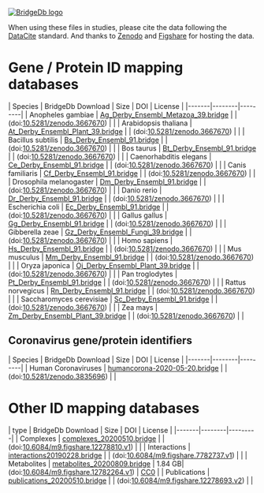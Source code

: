 <a href="https://bridgedb.github.io/">![BridgeDb logo](https://raw.githubusercontent.com/bridgedb/bridgedb.github.io/master/images/cropped-logo_BridgeDbtop.png)</a>

When using these files in studies, please cite the data following the [DataCite](https://datacite.org/) standard.
And thanks to 
[Zenodo](https://zenodo.org/) and
[Figshare](https://figshare.com/)
for hosting the data.

# Gene / Protein ID mapping databases

| Species | BridgeDb Download | Size | DOI | License |
|-------|--------|---------|
| <script type="application/ld+json">{"@context": "https://schema.org/","@type": "Dataset","name": "Ag_Derby_Ensembl_Metazoa_39.bridge","description": "BridgeDb identifier mapping file for Anopheles gambiae for genes and proteins","identifier": "10.5281/zenodo.3667670","keywords": "BridgeDb, mapping file, identifier, Anopheles gambiae, gene, protein","url": "https://zenodo.org/record/3667670/files/Ag_Derby_Ensembl_Metazoa_39.bridge?download=1"}</script> Anopheles gambiae | [Ag_Derby_Ensembl_Metazoa_39.bridge](https://zenodo.org/record/3667670/files/Ag_Derby_Ensembl_Metazoa_39.bridge?download=1) | | (doi:[10.5281/zenodo.3667670](https://doi.org/10.5281/zenodo.3667670)) | |
| <script type="application/ld+json">{"@context": "https://schema.org/","@type": "Dataset","name": "At_Derby_Ensembl_Plant_39.bridge","description": "BridgeDb identifier mapping file for Arabidopsis thaliana for genes and proteins","identifier": "10.5281/zenodo.3667670","keywords": "BridgeDb, mapping file, identifier, Arabidopsis thaliana, gene, protein","url": "https://zenodo.org/record/3667670/files/At_Derby_Ensembl_Plant_39.bridge?download=1"}</script> Arabidopsis thaliana | [At_Derby_Ensembl_Plant_39.bridge](https://zenodo.org/record/3667670/files/At_Derby_Ensembl_Plant_39.bridge?download=1) | | (doi:[10.5281/zenodo.3667670](https://doi.org/10.5281/zenodo.3667670)) | |
| <script type="application/ld+json">{"@context": "https://schema.org/","@type": "Dataset","name": "Bs_Derby_Ensembl_91.bridge","description": "BridgeDb identifier mapping file for Bacillus subtilis for genes and proteins","identifier": "10.5281/zenodo.3667670","keywords": "BridgeDb, mapping file, identifier, Bacillus subtilis, gene, protein","url": "https://zenodo.org/record/3667670/files/Bs_Derby_Ensembl_91.bridge?download=1"}</script> Bacillus subtilis | [Bs_Derby_Ensembl_91.bridge](https://zenodo.org/record/3667670/files/Bs_Derby_Ensembl_91.bridge?download=1) | | (doi:[10.5281/zenodo.3667670](https://doi.org/10.5281/zenodo.3667670)) | |
| <script type="application/ld+json">{"@context": "https://schema.org/","@type": "Dataset","name": "Bt_Derby_Ensembl_91.bridge","description": "BridgeDb identifier mapping file for Bos taurus for genes and proteins","identifier": "10.5281/zenodo.3667670","keywords": "BridgeDb, mapping file, identifier, Bos taurus, gene, protein","url": "https://zenodo.org/record/3667670/files/Bt_Derby_Ensembl_91.bridge?download=1"}</script> Bos taurus | [Bt_Derby_Ensembl_91.bridge](https://zenodo.org/record/3667670/files/Bt_Derby_Ensembl_91.bridge?download=1) | | (doi:[10.5281/zenodo.3667670](https://doi.org/10.5281/zenodo.3667670)) | |
| <script type="application/ld+json">{"@context": "https://schema.org/","@type": "Dataset","name": "Ce_Derby_Ensembl_91.bridge","description": "BridgeDb identifier mapping file for Caenorhabditis elegans for genes and proteins","identifier": "10.5281/zenodo.3667670","keywords": "BridgeDb, mapping file, identifier, Caenorhabditis elegans, gene, protein","url": "https://zenodo.org/record/3667670/files/Ce_Derby_Ensembl_91.bridge?download=1"}</script> Caenorhabditis elegans | [Ce_Derby_Ensembl_91.bridge](https://zenodo.org/record/3667670/files/Ce_Derby_Ensembl_91.bridge?download=1) | | (doi:[10.5281/zenodo.3667670](https://doi.org/10.5281/zenodo.3667670)) | |
| <script type="application/ld+json">{"@context": "https://schema.org/","@type": "Dataset","name": "Cf_Derby_Ensembl_91.bridge","description": "BridgeDb identifier mapping file for Canis familiaris for genes and proteins","identifier": "10.5281/zenodo.3667670","keywords": "BridgeDb, mapping file, identifier, Canis familiaris, gene, protein","url": "https://zenodo.org/record/3667670/files/Cf_Derby_Ensembl_91.bridge?download=1"}</script> Canis familiaris | [Cf_Derby_Ensembl_91.bridge](https://zenodo.org/record/3667670/files/Cf_Derby_Ensembl_91.bridge?download=1) | | (doi:[10.5281/zenodo.3667670](https://doi.org/10.5281/zenodo.3667670)) | |
| <script type="application/ld+json">{"@context": "https://schema.org/","@type": "Dataset","name": "Dm_Derby_Ensembl_91.bridge","description": "BridgeDb identifier mapping file for Drosophila melanogaster for genes and proteins","identifier": "10.5281/zenodo.3667670","keywords": "BridgeDb, mapping file, identifier, Drosophila melanogaster, gene, protein","url": "https://zenodo.org/record/3667670/files/Dm_Derby_Ensembl_91.bridge?download=1"}</script> Drosophila melanogaster | [Dm_Derby_Ensembl_91.bridge](https://zenodo.org/record/3667670/files/Dm_Derby_Ensembl_91.bridge?download=1) | | (doi:[10.5281/zenodo.3667670](https://doi.org/10.5281/zenodo.3667670)) | |
| <script type="application/ld+json">{"@context": "https://schema.org/","@type": "Dataset","name": "Dr_Derby_Ensembl_91.bridge","description": "BridgeDb identifier mapping file for Danio rerio for genes and proteins","identifier": "10.5281/zenodo.3667670","keywords": "BridgeDb, mapping file, identifier, Danio rerio, gene, protein","url": "https://zenodo.org/record/3667670/files/Dr_Derby_Ensembl_91.bridge?download=1"}</script> Danio rerio | [Dr_Derby_Ensembl_91.bridge](https://zenodo.org/record/3667670/files/Dr_Derby_Ensembl_91.bridge?download=1) | | (doi:[10.5281/zenodo.3667670](https://doi.org/10.5281/zenodo.3667670)) | |
| <script type="application/ld+json">{"@context": "https://schema.org/","@type": "Dataset","name": "Ec_Derby_Ensembl_91.bridge","description": "BridgeDb identifier mapping file for Escherichia coli for genes and proteins","identifier": "10.5281/zenodo.3667670","keywords": "BridgeDb, mapping file, identifier, Escherichia coli, gene, protein","url": "https://zenodo.org/record/3667670/files/Ec_Derby_Ensembl_91.bridge?download=1"}</script> Escherichia coli | [Ec_Derby_Ensembl_91.bridge](https://zenodo.org/record/3667670/files/Ec_Derby_Ensembl_91.bridge?download=1) | | (doi:[10.5281/zenodo.3667670](https://doi.org/10.5281/zenodo.3667670)) | |
| <script type="application/ld+json">{"@context": "https://schema.org/","@type": "Dataset","name": "Gg_Derby_Ensembl_91.bridge","description": "BridgeDb identifier mapping file for Gallus gallus for genes and proteins","identifier": "10.5281/zenodo.3667670","keywords": "BridgeDb, mapping file, identifier, Gallus gallus, gene, protein","url": "https://zenodo.org/record/3667670/files/Gg_Derby_Ensembl_91.bridge?download=1"}</script> Gallus gallus | [Gg_Derby_Ensembl_91.bridge](https://zenodo.org/record/3667670/files/Gg_Derby_Ensembl_91.bridge?download=1) | | (doi:[10.5281/zenodo.3667670](https://doi.org/10.5281/zenodo.3667670)) | |
| <script type="application/ld+json">{"@context": "https://schema.org/","@type": "Dataset","name": "Gz_Derby_Ensembl_Fungi_39.bridge","description": "BridgeDb identifier mapping file for Gibberella zeae for genes and proteins","identifier": "10.5281/zenodo.3667670","keywords": "BridgeDb, mapping file, identifier, Gibberella zeae, gene, protein","url": "https://zenodo.org/record/3667670/files/Gz_Derby_Ensembl_Fungi_39.bridge?download=1"}</script> Gibberella zeae | [Gz_Derby_Ensembl_Fungi_39.bridge](https://zenodo.org/record/3667670/files/Gz_Derby_Ensembl_Fungi_39.bridge?download=1) | | (doi:[10.5281/zenodo.3667670](https://doi.org/10.5281/zenodo.3667670)) | |
| <script type="application/ld+json">{"@context": "https://schema.org/","@type": "Dataset","name": "Hs_Derby_Ensembl_91.bridge","description": "BridgeDb identifier mapping file for Homo sapiens for genes and proteins","identifier": "10.5281/zenodo.3667670","keywords": "BridgeDb, mapping file, identifier, Homo sapiens, gene, protein","url": "https://zenodo.org/record/3667670/files/Hs_Derby_Ensembl_91.bridge?download=1"}</script> Homo sapiens | [Hs_Derby_Ensembl_91.bridge](https://zenodo.org/record/3667670/files/Hs_Derby_Ensembl_91.bridge?download=1) | | (doi:[10.5281/zenodo.3667670](https://doi.org/10.5281/zenodo.3667670)) | |
| <script type="application/ld+json">{"@context": "https://schema.org/","@type": "Dataset","name": "Mm_Derby_Ensembl_91.bridge","description": "BridgeDb identifier mapping file for Mus musculus for genes and proteins","identifier": "10.5281/zenodo.3667670","keywords": "BridgeDb, mapping file, identifier, Mus musculus, gene, protein","url": "https://zenodo.org/record/3667670/files/Mm_Derby_Ensembl_91.bridge?download=1"}</script> Mus musculus | [Mm_Derby_Ensembl_91.bridge](https://zenodo.org/record/3667670/files/Mm_Derby_Ensembl_91.bridge?download=1) | | (doi:[10.5281/zenodo.3667670](https://doi.org/10.5281/zenodo.3667670)) | |
| <script type="application/ld+json">{"@context": "https://schema.org/","@type": "Dataset","name": "Oj_Derby_Ensembl_Plant_39.bridge","description": "BridgeDb identifier mapping file for Oryza japonica for genes and proteins","identifier": "10.5281/zenodo.3667670","keywords": "BridgeDb, mapping file, identifier, Oryza japonica, gene, protein","url": "https://zenodo.org/record/3667670/files/Oj_Derby_Ensembl_Plant_39.bridge?download=1"}</script> Oryza japonica | [Oj_Derby_Ensembl_Plant_39.bridge](https://zenodo.org/record/3667670/files/Oj_Derby_Ensembl_Plant_39.bridge?download=1) | | (doi:[10.5281/zenodo.3667670](https://doi.org/10.5281/zenodo.3667670)) | |
| <script type="application/ld+json">{"@context": "https://schema.org/","@type": "Dataset","name": "Pt_Derby_Ensembl_91.bridge","description": "BridgeDb identifier mapping file for Pan troglodytes for genes and proteins","identifier": "10.5281/zenodo.3667670","keywords": "BridgeDb, mapping file, identifier, Pan troglodytes, gene, protein","url": "https://zenodo.org/record/3667670/files/Pt_Derby_Ensembl_91.bridge?download=1"}</script> Pan troglodytes | [Pt_Derby_Ensembl_91.bridge](https://zenodo.org/record/3667670/files/Pt_Derby_Ensembl_91.bridge?download=1) | | (doi:[10.5281/zenodo.3667670](https://doi.org/10.5281/zenodo.3667670)) | |
| <script type="application/ld+json">{"@context": "https://schema.org/","@type": "Dataset","name": "Rn_Derby_Ensembl_91.bridge","description": "BridgeDb identifier mapping file for Rattus norvegicus for genes and proteins","identifier": "10.5281/zenodo.3667670","keywords": "BridgeDb, mapping file, identifier, Rattus norvegicus, gene, protein","url": "https://zenodo.org/record/3667670/files/Rn_Derby_Ensembl_91.bridge?download=1"}</script> Rattus norvegicus | [Rn_Derby_Ensembl_91.bridge](https://zenodo.org/record/3667670/files/Rn_Derby_Ensembl_91.bridge?download=1) | | (doi:[10.5281/zenodo.3667670](https://doi.org/10.5281/zenodo.3667670)) | |
| <script type="application/ld+json">{"@context": "https://schema.org/","@type": "Dataset","name": "Sc_Derby_Ensembl_91.bridge","description": "BridgeDb identifier mapping file for Saccharomyces cerevisiae for genes and proteins","identifier": "10.5281/zenodo.3667670","keywords": "BridgeDb, mapping file, identifier, Saccharomyces cerevisiae, gene, protein","url": "https://zenodo.org/record/3667670/files/Sc_Derby_Ensembl_91.bridge?download=1"}</script> Saccharomyces cerevisiae | [Sc_Derby_Ensembl_91.bridge](https://zenodo.org/record/3667670/files/Sc_Derby_Ensembl_91.bridge?download=1) | | (doi:[10.5281/zenodo.3667670](https://doi.org/10.5281/zenodo.3667670)) | |
| <script type="application/ld+json">{"@context": "https://schema.org/","@type": "Dataset","name": "Zm_Derby_Ensembl_Plant_39.bridge","description": "BridgeDb identifier mapping file for Zea mays for genes and proteins","identifier": "10.5281/zenodo.3667670","keywords": "BridgeDb, mapping file, identifier, Zea mays, gene, protein","url": "https://zenodo.org/record/3667670/files/Zm_Derby_Ensembl_Plant_39.bridge?download=1"}</script> Zea mays | [Zm_Derby_Ensembl_Plant_39.bridge](https://zenodo.org/record/3667670/files/Zm_Derby_Ensembl_Plant_39.bridge?download=1) | | (doi:[10.5281/zenodo.3667670](https://doi.org/10.5281/zenodo.3667670)) | |

## Coronavirus gene/protein identifiers

| Species | BridgeDb Download | Size | DOI | License |
|-------|--------|---------|
| <script type="application/ld+json">{"@context": "https://schema.org/","@type": "Dataset","name": "humancorona-2020-05-20.bridge","description": "BridgeDb identifier mapping file for Human Coronaviruses for genes and proteins","identifier": "10.5281/zenodo.3835696","keywords": "BridgeDb, mapping file, identifier, Human Coronaviruses, gene, protein","url": "https://zenodo.org/record/3835696/files/humancorona-2020-05-20.bridge?download=1"}</script> Human Coronaviruses | [humancorona-2020-05-20.bridge](https://zenodo.org/record/3835696/files/humancorona-2020-05-20.bridge?download=1) | | (doi:[10.5281/zenodo.3835696](https://doi.org/10.5281/zenodo.3835696)) | |

# Other ID mapping databases

| type | BridgeDb Download | Size | DOI | License |
|-------|--------|---------|
| <script type="application/ld+json">{"@context": "https://schema.org/","@type": "Dataset","name": "complexes_20200510.bridge","description": "BridgeDb identifier mapping file for Complexes (species independent)","identifier": "10.6084/m9.figshare.12278810.v1","keywords": "BridgeDb, mapping file, identifier, type","url": "https://ndownloader.figshare.com/files/22624346"}</script> Complexes | [complexes_20200510.bridge](https://ndownloader.figshare.com/files/22624346) | | (doi:[10.6084/m9.figshare.12278810.v1](https://doi.org/10.6084/m9.figshare.12278810.v1)) | |
| <script type="application/ld+json">{"@context": "https://schema.org/","@type": "Dataset","name": "interactions20190228.bridge","description": "BridgeDb identifier mapping file for Interactions (species independent)","identifier": "10.6084/m9.figshare.7782737.v1","keywords": "BridgeDb, mapping file, identifier, type","url": "https://ndownloader.figshare.com/files/14488412"}</script> Interactions | [interactions20190228.bridge](https://ndownloader.figshare.com/files/14488412) | | (doi:[10.6084/m9.figshare.7782737.v1](https://doi.org/10.6084/m9.figshare.7782737.v1)) | |
| <script type="application/ld+json">{"@context": "https://schema.org/","@type": "Dataset","name": "metabolites_20200809.bridge","description": "BridgeDb identifier mapping file for Metabolites (species independent)","identifier": "10.6084/m9.figshare.12782264.v1","license": "http://creativecommons.org/publicdomain/zero/1.0/","keywords": "BridgeDb, mapping file, identifier, type","url": "https://ndownloader.figshare.com/files/24180464"}</script> Metabolites | [metabolites_20200809.bridge](https://ndownloader.figshare.com/files/24180464) |  1.84 GB| (doi:[10.6084/m9.figshare.12782264.v1](https://doi.org/10.6084/m9.figshare.12782264.v1)) | [CC0](http://creativecommons.org/publicdomain/zero/1.0/) |
| <script type="application/ld+json">{"@context": "https://schema.org/","@type": "Dataset","name": "publications_20200510.bridge","description": "BridgeDb identifier mapping file for Publications (species independent)","identifier": "10.6084/m9.figshare.12278693.v2","keywords": "BridgeDb, mapping file, identifier, type","url": "https://ndownloader.figshare.com/files/22622720"}</script> Publications | [publications_20200510.bridge](https://ndownloader.figshare.com/files/22622720) | | (doi:[10.6084/m9.figshare.12278693.v2](https://doi.org/10.6084/m9.figshare.12278693.v2)) | |
